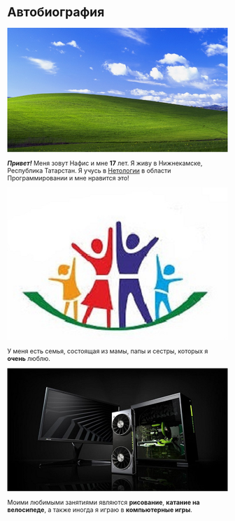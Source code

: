 # Автобиография

![](netology_photo.jpg)

___Привет!___ Меня зовут Нафис и мне **17** лет. Я живу в Нижнекамске, Республика Татарстан. Я учусь в <u>Нетологии</u> в области Программировании и мне нравится это!

![](netology_photo2.jpg)

У меня есть семья, состоящая из мамы, папы и сестры, которых я **очень** люблю.

![](netology_photo3.jpg)

Моими любимыми занятиями являются **рисование**, **катание на велосипеде**, а также иногда я играю в **компьютерные игры**.
